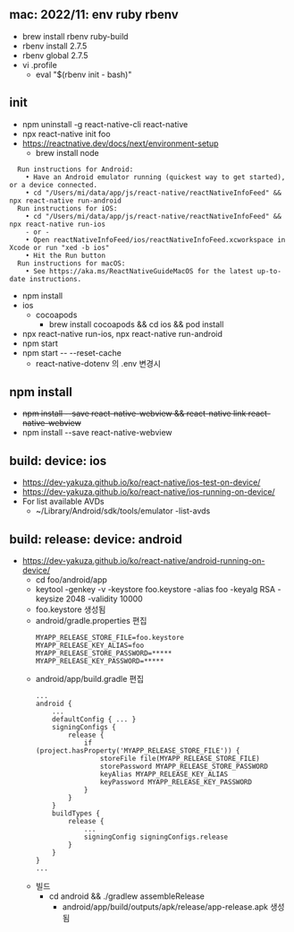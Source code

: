 ## mac: 2022/11: env ruby rbenv
* brew install rbenv ruby-build
* rbenv install 2.7.5
* rbenv global 2.7.5
* vi .profile
    * eval "$(rbenv init - bash)"


## init
* npm uninstall -g react-native-cli react-native
* npx react-native init foo
* https://reactnative.dev/docs/next/environment-setup
    * brew install node
```
  Run instructions for Android:
    • Have an Android emulator running (quickest way to get started), or a device connected.
    • cd "/Users/mi/data/app/js/react-native/reactNativeInfoFeed" && npx react-native run-android
  Run instructions for iOS:
    • cd "/Users/mi/data/app/js/react-native/reactNativeInfoFeed" && npx react-native run-ios
    - or -
    • Open reactNativeInfoFeed/ios/reactNativeInfoFeed.xcworkspace in Xcode or run "xed -b ios"
    • Hit the Run button
  Run instructions for macOS:
    • See https://aka.ms/ReactNativeGuideMacOS for the latest up-to-date instructions.
```
* npm install
* ios
    * cocoapods
        * brew install cocoapods && cd ios && pod install
* npx react-native run-ios, npx react-native run-android
* npm start
* npm start -- --reset-cache
    * react-native-dotenv 의 .env 변경시


## npm install
* ~~npm install --save react-native-webview && react-native link react-native-webview~~
* npm install --save react-native-webview


## build: device: ios
* https://dev-yakuza.github.io/ko/react-native/ios-test-on-device/
* https://dev-yakuza.github.io/ko/react-native/ios-running-on-device/
* For list available AVDs
    * ~/Library/Android/sdk/tools/emulator -list-avds


## build: release: device: android
* https://dev-yakuza.github.io/ko/react-native/android-running-on-device/ 
    * cd foo/android/app 
    * keytool -genkey -v -keystore foo.keystore -alias foo -keyalg RSA -keysize 2048 -validity 10000 
    * foo.keystore 생성됨 
    * android/gradle.properties 편집 
        ```
        MYAPP_RELEASE_STORE_FILE=foo.keystore
        MYAPP_RELEASE_KEY_ALIAS=foo
        MYAPP_RELEASE_STORE_PASSWORD=*****
        MYAPP_RELEASE_KEY_PASSWORD=*****
        ```
    * android/app/build.gradle 편집
        ```
        ...
        android {
            ...
            defaultConfig { ... }
            signingConfigs {
                release {
                    if (project.hasProperty('MYAPP_RELEASE_STORE_FILE')) {
                        storeFile file(MYAPP_RELEASE_STORE_FILE)
                        storePassword MYAPP_RELEASE_STORE_PASSWORD
                        keyAlias MYAPP_RELEASE_KEY_ALIAS
                        keyPassword MYAPP_RELEASE_KEY_PASSWORD
                    }
                }
            }
            buildTypes {
                release {
                    ...
                    signingConfig signingConfigs.release
                }
            }
        }
        ...
        ```
    * 빌드
        *  cd android && ./gradlew assembleRelease
            * android/app/build/outputs/apk/release/app-release.apk 생성됨
            
